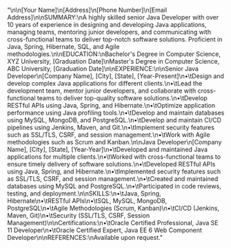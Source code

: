 "\n\n[Your Name]\n[Address]\n[Phone Number]\n[Email Address]\n\nSUMMARY:\nA highly skilled senior Java Developer with over 10 years of experience in designing and developing Java applications, managing teams, mentoring junior developers, and communicating with cross-functional teams to deliver top-notch software solutions. Proficient in Java, Spring, Hibernate, SQL, and Agile methodologies.\n\nEDUCATION:\nBachelor's Degree in Computer Science, XYZ University, [Graduation Date]\nMaster's Degree in Computer Science, ABC University, [Graduation Date]\n\nEXPERIENCE:\n\nSenior Java Developer\n[Company Name], [City], [State], [Year-Present]\n•\tDesign and develop complex Java applications for different clients.\n•\tLead the development team, mentor junior developers, and collaborate with cross-functional teams to deliver top-quality software solutions.\n•\tDevelop RESTful APIs using Java, Spring, and Hibernate.\n•\tOptimize application performance using Java profiling tools.\n•\tDevelop and maintain databases using MySQL, MongoDB, and PostgreSQL.\n•\tDevelop and maintain CI/CD pipelines using Jenkins, Maven, and Git.\n•\tImplement security features such as SSL/TLS, CSRF, and session management.\n•\tWork with Agile methodologies such as Scrum and Kanban.\n\nJava Developer\n[Company Name], [City], [State], [Year-Year]\n•\tDeveloped and maintained Java applications for multiple clients.\n•\tWorked with cross-functional teams to ensure timely delivery of software solutions.\n•\tDeveloped RESTful APIs using Java, Spring, and Hibernate.\n•\tImplemented security features such as SSL/TLS, CSRF, and session management.\n•\tCreated and maintained databases using MySQL and PostgreSQL.\n•\tParticipated in code reviews, testing, and deployment.\n\nSKILLS:\n•\tJava, Spring, Hibernate\n•\tRESTful APIs\n•\tSQL, MySQL, MongoDB, PostgreSQL\n•\tAgile Methodologies (Scrum, Kanban)\n•\tCI/CD (Jenkins, Maven, Git)\n•\tSecurity (SSL/TLS, CSRF, Session Management)\n\nCertifications:\n•\tOracle Certified Professional, Java SE 11 Developer\n•\tOracle Certified Expert, Java EE 6 Web Component Developer\n\nREFERENCES:\nAvailable upon request."